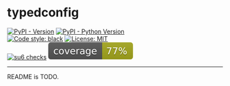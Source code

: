 # typedconfig

[![PyPI - Version](https://img.shields.io/pypi/v/typedconfig.svg)](https://pypi.org/project/typedconfig)
[![PyPI - Python Version](https://img.shields.io/pypi/pyversions/su6.svg)](https://pypi.org/project/typedconfig)  
[![Code style: black](https://img.shields.io/badge/code%20style-black-000000.svg)](https://github.com/psf/black)
[![License: MIT](https://img.shields.io/badge/License-MIT-yellow.svg)](https://opensource.org/licenses/MIT)  
[![su6 checks](https://github.com/robinvandernoord/typedconfig/actions/workflows/su6.yml/badge.svg?branch=development)](https://github.com/robinvandernoord/typedconfig/actions)
![coverage.svg](coverage.svg)

---

README is TODO.